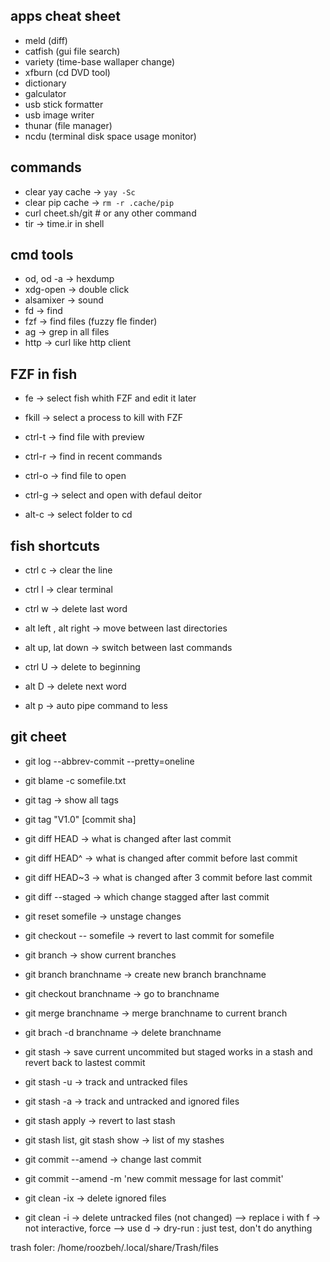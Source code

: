 ## apps cheat sheet
+ meld (diff)
+ catfish (gui file search)
+ variety (time-base wallaper change)
+ xfburn (cd DVD tool)
+ dictionary 
+ galculator
+ usb stick formatter
+ usb image writer
+ thunar (file manager)
+ ncdu (terminal disk space usage monitor)


## commands
+ clear yay cache -> `yay -Sc`
+ clear pip cache -> `rm -r .cache/pip`
+ curl cheet.sh/git # or any other command 
+ tir -> time.ir in shell

## cmd tools
+ od, od -a -> hexdump
+ xdg-open -> double click 
+ alsamixer -> sound 
+ fd -> find
+ fzf -> find files (fuzzy fle finder)
+ ag -> grep in all files
+ http -> curl like http client

## FZF in fish
+ fe -> select fish whith FZF and edit it later 
+ fkill -> select a process to kill with FZF

+ ctrl-t -> find file with preview 
+ ctrl-r -> find in recent commands
+ ctrl-o -> find file to open
+ ctrl-g -> select and open with defaul deitor 

+ alt-c -> select folder to cd 


## fish shortcuts
+ ctrl c -> clear the line 
+ ctrl l -> clear terminal 
+ ctrl w -> delete last word 
+ alt left , alt right -> move between last directories
+ alt up, lat down -> switch between last commands 
+ ctrl U -> delete to beginning 
+ alt D -> delete next word 

+ alt p -> auto pipe command to less


## git cheet 

+ git log --abbrev-commit --pretty=oneline
+ git blame -c somefile.txt

+ git tag -> show all tags
+ git tag "V1.0" [commit sha]

+ git diff HEAD -> what is changed after last commit 
+ git diff HEAD^ -> what is changed after commit before last commit 
+ git diff HEAD~3 -> what is changed after 3 commit before last commit 

+ git diff --staged -> which change stagged after last commit 
+ git reset somefile -> unstage changes 
+ git checkout -- somefile -> revert to last commit for somefile

+ git branch -> show current branches 
+ git branch branchname -> create new branch branchname
+ git checkout branchname -> go to branchname
+ git merge branchname -> merge branchname to current branch
+ git brach -d branchname -> delete branchname

+ git stash -> save current uncommited but staged works in a stash and revert back to lastest commit
+ git stash -u -> track and untracked files
+ git stash -a -> track and untracked and ignored files
+ git stash apply -> revert to last stash
+ git stash list, git stash show -> list of my stashes


+ git commit --amend -> change last commit
+ git commit --amend -m 'new commit message for last commit'

+ git clean -ix -> delete ignored files 
+ git clean -i -> delete untracked files (not changed)
--> replace i with f -> not interactive, force
--> use d -> dry-run : just test, don't do anything




trash foler:
/home/roozbeh/.local/share/Trash/files
